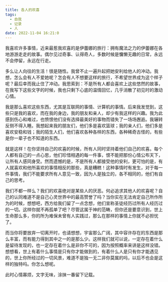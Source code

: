 ```yaml
---
title: 各人的欢喜
tags:
  - 自我
  - 记录
  - 人
date: 2022-11-04 16:21:0
---
```


我喜欢许多事情，近来最惹我欢喜的是伊蕾娜的旅行：拥有魔法之力的伊蕾娜在各地游游走走的故事。偶尔见过奇事、认得奇人，多数时候是慵懒无趣的日常，永远不会停留，永远在行走。

多么让人向往的生活！很是随性。我曾不止一遍升起把她安利给他人的冲动。我想，怎么会有人不爱她呢？怎会有人不想要这样的旅行，不希望世界成为这个样子呢？最后幸而我止住了冲动。我思索到：不是所有人都会喜欢上这些悠然的故事，在我写下这些文字的时候，我也只剩下心底的温情回忆，几乎消散了初见时的激动心情。

我是那么喜欢这些东西，尤其是互联网的事情、计算机的事情。后来我发觉到，这些只是我的喜欢，而在我的身边，我的朋友和亲人，却少有我这样的兴趣。我为此感到伤心和难过，也愤恨他们没有选择最美好的事物而错失了一场场邂逅。我辗转反侧不得入睡。我想起来我的朋友们，他们多是喜欢篮球；我的亲人们，他们多是喜欢安稳和钱；我的陌生人们，他们喜欢各种各样的东西，各种稀奇古怪的，有些是你一辈子也不知道的东西。

<!--more-->

就是这样！在你坚持自己的欢喜的时候，所有人同时坚持着他们自己的欢喜。每个人都有自己的一点心思，他们珍惜相遇的每一件事，恨不能把那份心情公布天下，让所有人感同身受。然而遗憾的是，不是所有人都接受他的安利，更可怕的是，有人就喜欢和他所喜欢的事情相反的那些，真是糟糕！这种事情时有发生，对于每一件事情，我们不能要求所有人意见一致，因为人是独立的，各不相同的，他们有自己的思考。

我们不都一样么？我们的欢喜绝对是某些人的厌恶。何必追求其他人的欢喜呢？自己的认同难道不是自己心灵世界中的最高赞誉了吗？当你实在无法肯定自己所作所为的时候，想想吧，西方给我们留了一点念想，他们宣称圣徒经历过所有人经历过的一切。这样你就不再孤单了吧？尽管这属于神的范畴，但你还是要意识到，世上生命那么多，你的所为难保未曾有人实践过，那么在那样的事情上你就不必担忧了。

而当你将要放弃一切离开时，也请想想，宇宙那么广阔，其中容许存在的东西是那么丰富，而有能力得到其中之一的是那么少。这样我们就可以说，一定存在着什么是留待发现的，也一定存在着什么是非你不可的，因为按照概率来讲是这样没错。想想看，世上有着什么事情是只有你才能做到的，有着什么人是只有你才能遇见的，世上你所经过的一切风景，难道不是独一无二非你莫属的吗，以后不也会是这样的独特吗。你怎么想呢。

此时心情寡烦，文字无味，涂抹一番留下记载。
